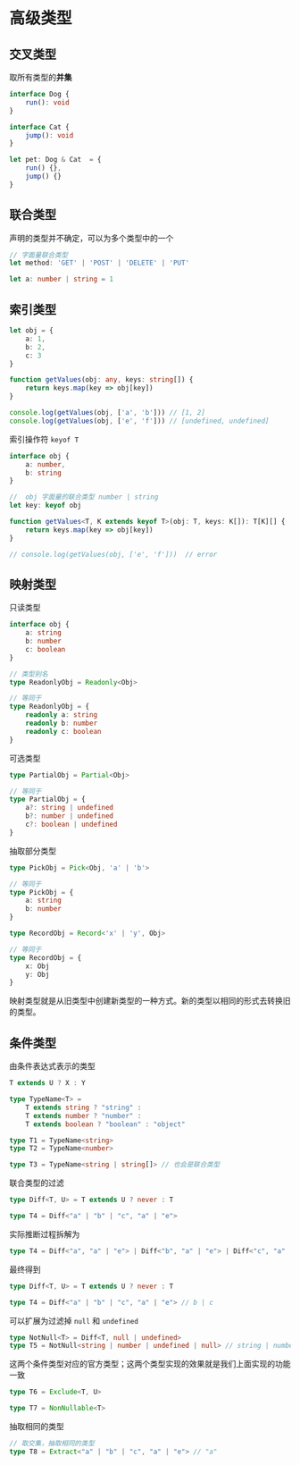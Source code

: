# 高级类型

## 交叉类型

取所有类型的**并集**

```ts
interface Dog {
    run(): void
}

interface Cat {
    jump(): void
}

let pet: Dog & Cat  = {
    run() {},
    jump() {}
}
```

## 联合类型

声明的类型并不确定，可以为多个类型中的一个

```ts
// 字面量联合类型
let method: 'GET' | 'POST' | 'DELETE' | 'PUT'

let a: number | string = 1
```

## 索引类型

```ts
let obj = {
    a: 1,
    b: 2,
    c: 3
}

function getValues(obj: any, keys: string[]) {
    return keys.map(key => obj[key])
}

console.log(getValues(obj, ['a', 'b'])) // [1, 2]
console.log(getValues(obj, ['e', 'f'])) // [undefined, undefined]
```

索引操作符 `keyof T`

```ts
interface obj {
    a: number,
    b: string
}

//  obj 字面量的联合类型 number | string
let key: keyof obj 
```

```ts
function getValues<T, K extends keyof T>(obj: T, keys: K[]): T[K][] {
    return keys.map(key => obj[key])
}

// console.log(getValues(obj, ['e', 'f']))  // error
```

## 映射类型

只读类型

```ts
interface obj {
    a: string
    b: number
    c: boolean
}

// 类型别名
type ReadonlyObj = Readonly<Obj>

// 等同于
type ReadonlyObj = {
    readonly a: string
    readonly b: number
    readonly c: boolean
}
```

可选类型

```ts
type PartialObj = Partial<Obj>

// 等同于
type PartialObj = {
    a?: string | undefined
    b?: number | undefined
    c?: boolean | undefined
}
```

抽取部分类型

```ts
type PickObj = Pick<Obj, 'a' | 'b'>

// 等同于
type PickObj = {
    a: string
    b: number
}
```


```ts
type RecordObj = Record<'x' | 'y', Obj>

// 等同于
type RecordObj = {
    x: Obj
    y: Obj
}
```

映射类型就是从旧类型中创建新类型的一种方式。新的类型以相同的形式去转换旧的类型。

## 条件类型

由条件表达式表示的类型

```ts
T extends U ? X : Y
```

```ts
type TypeName<T> = 
    T extends string ? "string" : 
    T extends number ? "number" :
    T extends boolean ? "boolean" : "object"

type T1 = TypeName<string>
type T2 = TypeName<number>

type T3 = TypeName<string | string[]> // 也会是联合类型
```

联合类型的过滤

```ts
type Diff<T, U> = T extends U ? never : T

type T4 = Diff<"a" | "b" | "c", "a" | "e">
```

实际推断过程拆解为

```ts
type T4 = Diff<"a", "a" | "e"> | Diff<"b", "a" | "e"> | Diff<"c", "a" | "e"> // never | b | c
```

最终得到

```ts
type Diff<T, U> = T extends U ? never : T

type T4 = Diff<"a" | "b" | "c", "a" | "e"> // b | c
```

可以扩展为过滤掉 `null` 和 `undefined`

```ts
type NotNull<T> = Diff<T, null | undefined>
type T5 = NotNull<string | number | undefined | null> // string | number
```

这两个条件类型对应的官方类型；这两个类型实现的效果就是我们上面实现的功能一致

```ts
type T6 = Exclude<T, U>

type T7 = NonNullable<T>
```

抽取相同的类型

```ts
// 取交集，抽取相同的类型
type T8 = Extract<"a" | "b" | "c", "a" | "e"> // "a"
```
